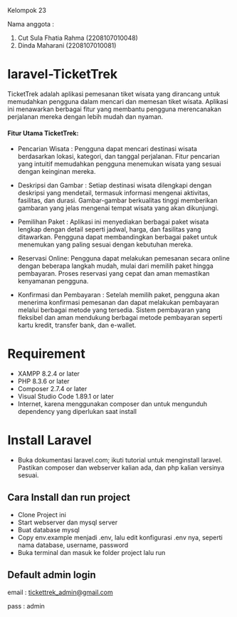 Kelompok 23

Nama anggota :
1. Cut Sula Fhatia Rahma (2208107010048)
2. Dinda Maharani (2208107010081)

# laravel-TicketTrek

TicketTrek adalah aplikasi pemesanan tiket wisata yang dirancang untuk memudahkan pengguna dalam mencari dan memesan tiket wisata. Aplikasi ini menawarkan berbagai fitur yang membantu pengguna merencanakan perjalanan mereka dengan lebih mudah dan nyaman.

#### Fitur Utama TicketTrek:
- Pencarian Wisata :
Pengguna dapat mencari destinasi wisata berdasarkan lokasi, kategori, dan tanggal perjalanan.
Fitur pencarian yang intuitif memudahkan pengguna menemukan wisata yang sesuai dengan keinginan mereka.

- Deskripsi dan Gambar :
Setiap destinasi wisata dilengkapi dengan deskripsi yang mendetail, termasuk informasi mengenai aktivitas, fasilitas, dan durasi.
Gambar-gambar berkualitas tinggi memberikan gambaran yang jelas mengenai tempat wisata yang akan dikunjungi.

- Pemilihan Paket :
Aplikasi ini menyediakan berbagai paket wisata lengkap dengan detail seperti jadwal, harga, dan fasilitas yang ditawarkan.
Pengguna dapat membandingkan berbagai paket untuk menemukan yang paling sesuai dengan kebutuhan mereka.

- Reservasi Online:
Pengguna dapat melakukan pemesanan secara online dengan beberapa langkah mudah, mulai dari memilih paket hingga pembayaran.
Proses reservasi yang cepat dan aman memastikan kenyamanan pengguna.

- Konfirmasi dan Pembayaran :
Setelah memilih paket, pengguna akan menerima konfirmasi pemesanan dan dapat melakukan pembayaran melalui berbagai metode yang tersedia.
Sistem pembayaran yang fleksibel dan aman mendukung berbagai metode pembayaran seperti kartu kredit, transfer bank, dan e-wallet.

# Requirement
- XAMPP 8.2.4 or later
- PHP 8.3.6 or later
- Composer 2.7.4 or later
- Visual Studio Code 1.89.1 or later
- Internet, karena menggunakan composer dan untuk mengunduh dependency yang diperlukan saat install

# Install Laravel
- Buka dokumentasi laravel.com; ikuti tutorial untuk menginstall laravel. Pastikan composer dan webserver kalian ada, dan php kalian versinya sesuai.

## Cara Install dan run project
- Clone Project ini
- Start webserver dan mysql server
- Buat database mysql
- Copy env.example menjadi .env, lalu edit konfigurasi .env nya, seperti nama database, username, password
- Buka terminal dan masuk ke folder project lalu run

## Default admin login
email : tickettrek_admin@gmail.com

pass  : admin






